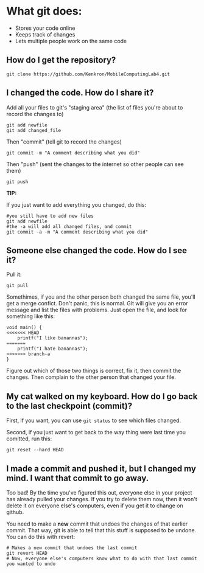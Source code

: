 What git does:
==============

* Stores your code online
* Keeps track of changes
* Lets multiple people work on the same code

How do I get the repository?
----------------------------

```
git clone https://github.com/Kenkron/MobileComputingLab4.git
```

I changed the code.  How do I share it?
---------------------------------------

Add all your files to git's "staging area" (the list of files you're about to record the changes to)

```
git add newfile
git add changed_file
```

Then "commit" (tell git to record the changes)

```
git commit -m "A comment describing what you did"
```

Then "push" (sent the changes to the internet so other people can see them)

```
git push
```

**TIP:**

If you just want to add everything you changed, do this:

```
#you still have to add new files
git add newfile
#the -a will add all changed files, and commit
git commit -a -m "A comment describing what you did"
```

Someone else changed the code.  How do I see it?
------------------------------------------------

Pull it:

```
git pull
```

Somethimes, if you and the other person both changed the same file, you'll get a merge confict. Don't panic, this is normal. Git will give you an error message and list the files with problems. Just open the file, and look for something like this:


```
void main() {
<<<<<<< HEAD
	printf("I like banannas");
=======
	printf("I hate banannas");
>>>>>>> branch-a
}
```

Figure out which of those two things is correct, fix it, then commit the changes.  Then complain to the other person that changed your file.

My cat walked on my keyboard. How do I go back to the last checkpoint (commit)?
-------------------------------------------------------------------------------

First, if you want, you can use `git status` to see which files changed.

Second, if you just want to get back to the way thing were last time you comitted, run this:

```
git reset --hard HEAD
```

I made a commit and pushed it, but I changed my mind. I want that commit to go away.
------------------------------------------------------------------------------------

Too bad! By the time you've figured this out, everyone else in your project has already pulled your changes.  If you try to delete them now, then it won't delete it on everyone else's computers, even if you get it to change on github.

You need to make a **new** commit that undoes the changes of that earlier commit.  That way, git is able to tell that this stuff is supposed to be undone.  You can do this with revert:

```
# Makes a new commit that undoes the last commit
git revert HEAD
# Now, everyone else's computers know what to do with that last commit you wanted to undo
```